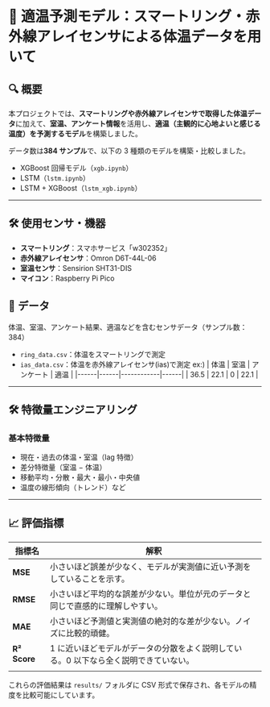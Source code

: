 # 📘 適温予測モデル：スマートリング・赤外線アレイセンサによる体温データを用いて

## 🔍 概要

本プロジェクトでは、**スマートリングや赤外線アレイセンサで取得した体温データ**に加えて、**室温、アンケート情報**を活用し、**適温（主観的に心地よいと感じる温度）を予測するモデル**を構築しました。

データ数は**384 サンプル**で、以下の 3 種類のモデルを構築・比較しました。

- XGBoost 回帰モデル（`xgb.ipynb`）
- LSTM（`lstm.ipynb`）
- LSTM + XGBoost（`lstm_xgb.ipynb`）

---

## 🛠️ 使用センサ・機器

- **スマートリング**：スマホサービス「w302352」
- **赤外線アレイセンサ**：Omron D6T-44L-06
- **室温センサ**：Sensirion SHT31-DIS
- **マイコン**：Raspberry Pi Pico

## 📂 データ

体温、室温、アンケート結果、適温などを含むセンサデータ（サンプル数：384）

- `ring_data.csv`：体温をスマートリングで測定
- `ias_data.csv`：体温を赤外線アレイセンサ(ias)で測定
  ex:)
  | 体温 | 室温 | アンケート | 適温 |
  |------|------|------------|------|
  | 36.5 | 22.1 | 0 | 22.1 |

---

## 🛠 特徴量エンジニアリング

### 基本特徴量

- 現在・過去の体温・室温（lag 特徴）
- 差分特徴量（室温 − 体温）
- 移動平均・分散・最大・最小・中央値
- 温度の線形傾向（トレンド）など

---

## 📈 評価指標

| 指標名       | 解釈                                                                                 |
| ------------ | ------------------------------------------------------------------------------------ |
| **MSE**      | 小さいほど誤差が少なく、モデルが実測値に近い予測をしていることを示す。               |
| **RMSE**     | 小さいほど平均的な誤差が少ない。単位が元のデータと同じで直感的に理解しやすい。       |
| **MAE**      | 小さいほど予測値と実測値の絶対的な差が少ない。ノイズに比較的頑健。                   |
| **R² Score** | 1 に近いほどモデルがデータの分散をよく説明している。0 以下なら全く説明できていない。 |
|  |

これらの評価結果は `results/` フォルダに CSV 形式で保存され、各モデルの精度を比較可能にしています。
